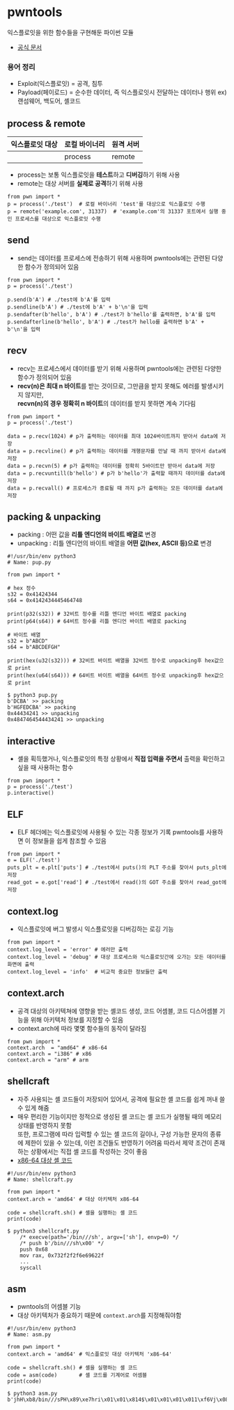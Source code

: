 # pwntools
익스플로잇을 위한 함수들을 구현해둔 파이썬 모듈
- [공식 문서](https://docs.pwntools.com/en/latest/)

### 용어 정리
- Exploit(익스플로잇) = 공격, 침투
- Payload(페이로드) = 순수한 데이터, 즉 익스플로잇시 전달하는 데이터나 행위 ex) 랜섬웨어, 백도어, 셸코드

## process & remote

|익스플로잇 대상|로컬 바이너리|원격 서버|
|-|-|-|
||process|remote|

- process는 보통 익스플로잇을 **테스트**하고 **디버깅**하기 위해 사용
- remote는 대상 서버를 **실제로 공격**하기 위해 사용

```
from pwn import *
p = process('./test')  # 로컬 바이너리 'test'를 대상으로 익스플로잇 수행
p = remote('example.com', 31337)  # 'example.com'의 31337 포트에서 실행 중인 프로세스를 대상으로 익스플로잇 수행
```

## send

- send는 데이터를 프로세스에 전송하기 위해 사용하며 pwntools에는 관련된 다양한 함수가 정의되어 있음
```
from pwn import *
p = process('./test')

p.send(b'A') # ./test에 b'A'를 입력
p.sendline(b'A') # ./test에 b'A' + b'\n'을 입력
p.sendafter(b'hello', b'A') # ./test가 b'hello'를 출력하면, b'A'를 입력
p.sendafterline(b'hello', b'A') # ./test가 hello를 출력하면 b'A' + b'\n'을 입력
```

## recv

- recv는 프로세스에서 데이터를 받기 위해 사용하며 pwntools에는 관련된 다양한 함수가 정의되어 있음
- **recv(n)은 최대 n 바이트**를 받는 것이므로, 그만큼을 받지 못해도 에러를 발생시키지 않지만,  
  **recvn(n)의 경우 정확히 n 바이트**의 데이터를 받지 못하면 계속 기다림

```
from pwn import *
p = process('./test')

data = p.recv(1024) # p가 출력하는 데이터를 최대 1024바이트까지 받아서 data에 저장
data = p.recvline() # p가 출력하는 데이터를 개행문자를 만날 때 까지 받아서 data에 저장
data = p.recvn(5) # p가 출력하는 데이터를 정확히 5바이트만 받아서 data에 저장
data = p.recvuntill(b'hello') # p가 b'hello'가 출력할 때까지 데이터를 data에 저장 
data = p.recvall() # 프로세스가 종료될 때 까지 p가 출력하는 모든 데이터를 data에 저장
```
## packing & unpacking

- packing : 어떤 값을 **리틀 엔디언의 바이트 배열로** 변경
- unpacking : 리틀 엔디언의 바이트 배열을 **어떤 값(hex, ASCII 등)으로** 변경

```
#!/usr/bin/env python3
# Name: pup.py

from pwn import *

# hex 정수
s32 = 0x41424344
s64 = 0x4142434445464748

print(p32(s32)) # 32비트 정수를 리틀 엔디언 바이트 배열로 packing
print(p64(s64)) # 64비트 정수를 리틀 엔디언 바이트 배열로 packing

# 바이트 배열
s32 = b"ABCD" 
s64 = b"ABCDEFGH"

print(hex(u32(s32))) # 32비트 바이트 배열을 32비트 정수로 unpacking후 hex값으로 print
print(hex(u64(s64))) # 64비트 바이트 배열을 64비트 정수로 unpacking후 hex값으로 print
```
```
$ python3 pup.py
b'DCBA' >> packing
b'HGFEDCBA' >> packing
0x44434241 >> unpacking
0x4847464544434241 >> unpacking
```

## interactive

- 셸을 획득했거나, 익스플로잇의 특정 상황에서 **직접 입력을 주면서** 출력을 확인하고 싶을 때 사용하는 함수

```
from pwn import *
p = process('./test')
p.interactive()
```
## ELF

- ELF 헤더에는 익스플로잇에 사용될 수 있는 각종 정보가 기록 pwntools를 사용하면 이 정보들을 쉽게 참조할 수 있음

```
from pwn import *
e = ELF('./test')
puts_plt = e.plt['puts'] # ./test에서 puts()의 PLT 주소를 찾아서 puts_plt에 저장
read_got = e.got['read'] # ./test에서 read()의 GOT 주소를 찾아서 read_got에 저장
```

## context.log

- 익스플로잇에 버그 발생시 익스플로잇을 디버깅하는 로깅 기능

```
from pwn import *
context.log_level = 'error' # 에러만 출력
context.log_level = 'debug' # 대상 프로세스와 익스플로잇간에 오가는 모든 데이터를 화면에 출력
context.log_level = 'info'  # 비교적 중요한 정보들만 출력
```

## context.arch

- 공격 대상의 아키텍쳐에 영향을 받는 셸코드 생성, 코드 어셈블, 코드 디스어셈블 기능을 위해 아키텍처 정보를 지정할 수 있음
- context.arch에 따라 몇몇 함수들의 동작이 달라짐

```
from pwn import *
context.arch  = "amd64" # x86-64
context.arch = "i386" # x86
context.arch = "arm" # arm
```

## shellcraft

- 자주 사용되는 셸 코드들이 저장되어 있어서, 공격에 필요한 셸 코드를 쉽게 꺼내 쓸 수 있게 해줌
- 매우 편리한 기능이지만 정적으로 생성된 셸 코드는 셸 코드가 실행될 때의 메모리 상태를 반영하지 못함  
  또한, 프로그램에 따라 입력할 수 있는 셸 코드의 길이나, 구성 가능한 문자의 종류에 제한이 있을 수 있는데, 이런 조건들도 반영하기 어려움
  따라서 제약 조건이 존재하는 상황에서는 직접 셸 코드를 작성하는 것이 좋음
- [x86-64 대상 셸 코드](https://docs.pwntools.com/en/stable/shellcraft/amd64.html)

```
#!/usr/bin/env python3
# Name: shellcraft.py

from pwn import *
context.arch = 'amd64' # 대상 아키텍처 x86-64

code = shellcraft.sh() # 셸을 실행하는 셸 코드 
print(code)
```
```
$ python3 shellcraft.py
    /* execve(path='/bin///sh', argv=['sh'], envp=0) */
    /* push b'/bin///sh\x00' */
    push 0x68
    mov rax, 0x732f2f2f6e69622f
    ...
    syscall
```

## asm

- pwntools의 어셈블 기능
- 대상 아키텍처가 중요하기 때문에 `context.arch`를 지정해줘야함

```
#!/usr/bin/env python3
# Name: asm.py

from pwn import *
context.arch = 'amd64' # 익스플로잇 대상 아키텍처 'x86-64'

code = shellcraft.sh() # 셸을 실행하는 셸 코드
code = asm(code)       # 셸 코드를 기계어로 어셈블
print(code)
```

```
$ python3 asm.py
b'jhH\xb8/bin///sPH\x89\xe7hri\x01\x01\x814$\x01\x01\x01\x011\xf6Vj\x08^H\x01\xe6VH\x89\xe61\xd2j;X\x0f\x05'
```
